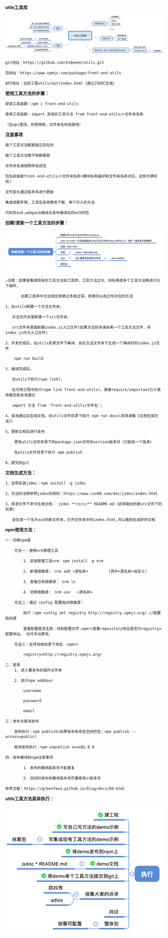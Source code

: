 **utils工具库**

![image-20200329152442666](WeChat3d085aa34c285b9b6ee734a38b3e1b70.png)


    git地址：https://github.com/ktQueen/utils.git
    
    包地址：https://www.npmjs.com/package/front-end-utils
    
    API地址：当前工程utils/out/index.html（通过JSDOC生成）

**使用工具方法的步骤：**

    安装工具函数：npm i front-end-utils
    
    使用工具函数：import 具体的工具方法 from front-end-utils/+文件夹名称
    
    （在api里找，你想用啥，文件夹名称就是啥）

**注意事项**

    每个工具方法都是独立存在的
    
    每个工具方法都不依赖框架
    
    文件命名请按照命名规范
    
    包名前缀是front-end-utils/+文件夹名称(模块名称最好和文件夹名称对应，这样方便好找)
    
    文件变化通过版本号进行更新
    
    集成进脚手架，工具包采用整体下载，单个引入的方法
    
    代码写es6,webpack编译后发布编译后的es5的包

**创建/更新一个工具方法的步骤：**

![image-20200329152442666](WeChat0400fc76fecbe34f6cd31463aeddd02a.png)


    ⚠️注意：如果是集成现有的工具方法到工具库，工具方法过大，则拆离成多个工具方法再进行以下操作,
    
           如果工具库中方法相互依赖过多或过深，酌情可以自己写对应的方法
    
    1、在utils新建一个方法文件夹，
    
       方法文件夹里新建一个src文件夹，
    
       src文件夹里面新建index.js入口文件(如果方法较多请拆离一个工具方法文件，将index.js作为入口文件)
    
    2、开发完成后，在utils目录文件下编译，会在方法文件夹下生成一个编译好的index.js文件
    
        npm run build
    
    3、编译完成后，
    
       在utils下执行(npm link),
    
       在可用工程中执行(npm link front-end-utils)，直接require/important引入使用看否能自测通过
    
       import 方法 from 'front-end-utils/文件名';
    
    4、自测通过后生成文档，在utils文件目录下执行 npm run docs(具体请看《文档生成方法》)
    
    5、更新文档后进行发布
    
        更改utils文件目录下的package.json文件的version版本号（只能有一个版本）
    
        在utils文件目录下执行 npm publish
    
    6、提交到git

**文档生成方法：**

    1、全局安装jsDoc：npm install -g jsdoc
    
    2、方法的注释参照jsdoc的规则：https://www.css88.com/doc/jsdoc/index.html
    
    3、目录文件下命令生成文档： jsdoc **/src/** README.md（这样输出的是src文件下的目录）
    
       会生成一个名为out的新文件夹，打开文件夹中的index.html,可以看到生成好的文档



**npm使用方法：**

    一：切换npm源
    
        方法一：使用nrm管理工具
    
            1. 安装管理工具nrm：npm install -g nrm
    
            2. 新增镜像源： nrm add <源名称>         (其中<源名称>自定义)
    
            3. 查看已有镜像源： nrm ls
    
            4. 切换镜像源： nrm use   <源名称>
    
        方法二：通过 config 配置指向镜像源：
    
            执行：npm config set registry http://registry.npmjs.org/ //配置指向源
    
            查看配置是否生效：找到配置文件.npmrc查看repository地址是否为registry=配置地址。 也可手动更改。
    
        方法三：在项目根目录下添加 .npmrc
    
            registry=http://registry.npmjs.org/
    
    二：登录
        1. 进入要发布的组件文件夹
    
        2. 执行npm addUser
    
            username
    
            password
    
            email
    
    三：发布与取消发布
    
        发布执行：npm publish(如果发布有命名空间的包：npm publish --access=public)
    
        取消发布执行：npm unpublish xxxx@1.0.0
    
    四：发布模块到npm注意事项
    
            1. 发布的模块版本号不能重复
    
            2. 测试时发布的模块版本号尽量使用小版本号
    
    参考文献：https://greenfavo.github.io/blog/docs/04.html

**utils工具方法具体执行：**

![image-20200329152442666](WeChatc3075cf2ff9f4ecac04da473e6f923fe.png)



